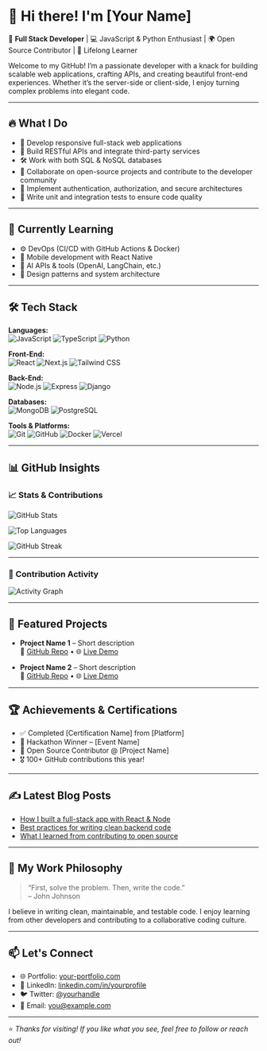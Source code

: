 # 👋 Hi there! I'm [Your Name]

🎯 **Full Stack Developer** | 💻 JavaScript & Python Enthusiast | 🌍 Open Source Contributor | 🚀 Lifelong Learner

Welcome to my GitHub! I’m a passionate developer with a knack for building scalable web applications, crafting APIs, and creating beautiful front-end experiences. Whether it’s the server-side or client-side, I enjoy turning complex problems into elegant code.

---

## 🔥 What I Do

- 🚀 Develop responsive full-stack web applications
- 📡 Build RESTful APIs and integrate third-party services
- 🛠️ Work with both SQL & NoSQL databases
- 💬 Collaborate on open-source projects and contribute to the developer community
- 🔐 Implement authentication, authorization, and secure architectures
- 🧪 Write unit and integration tests to ensure code quality

---

## 🧠 Currently Learning

- ⚙️ DevOps (CI/CD with GitHub Actions & Docker)
- 📱 Mobile development with React Native
- 🤖 AI APIs & tools (OpenAI, LangChain, etc.)
- 🧩 Design patterns and system architecture

---

## 🛠️ Tech Stack

**Languages:**  
![JavaScript](https://img.shields.io/badge/-JavaScript-F7DF1E?logo=javascript&logoColor=black&style=flat-square)
![TypeScript](https://img.shields.io/badge/-TypeScript-3178C6?logo=typescript&logoColor=white&style=flat-square)
![Python](https://img.shields.io/badge/-Python-3776AB?logo=python&logoColor=white&style=flat-square)

**Front-End:**  
![React](https://img.shields.io/badge/-React-61DAFB?logo=react&logoColor=black&style=flat-square)
![Next.js](https://img.shields.io/badge/-Next.js-000000?logo=next.js&logoColor=white&style=flat-square)
![Tailwind CSS](https://img.shields.io/badge/-Tailwind%20CSS-38B2AC?logo=tailwind-css&logoColor=white&style=flat-square)

**Back-End:**  
![Node.js](https://img.shields.io/badge/-Node.js-339933?logo=node.js&logoColor=white&style=flat-square)
![Express](https://img.shields.io/badge/-Express-000000?logo=express&logoColor=white&style=flat-square)
![Django](https://img.shields.io/badge/-Django-092E20?logo=django&logoColor=white&style=flat-square)

**Databases:**  
![MongoDB](https://img.shields.io/badge/-MongoDB-47A248?logo=mongodb&logoColor=white&style=flat-square)
![PostgreSQL](https://img.shields.io/badge/-PostgreSQL-336791?logo=postgresql&logoColor=white&style=flat-square)

**Tools & Platforms:**  
![Git](https://img.shields.io/badge/-Git-F05032?logo=git&logoColor=white&style=flat-square)
![GitHub](https://img.shields.io/badge/-GitHub-181717?logo=github&logoColor=white&style=flat-square)
![Docker](https://img.shields.io/badge/-Docker-2496ED?logo=docker&logoColor=white&style=flat-square)
![Vercel](https://img.shields.io/badge/-Vercel-000000?logo=vercel&logoColor=white&style=flat-square)

---

## 📊 GitHub Insights

### 📈 Stats & Contributions

![GitHub Stats](https://github-readme-stats.vercel.app/api?username=yourusername&show_icons=true&theme=tokyonight&hide_border=true)

![Top Languages](https://github-readme-stats.vercel.app/api/top-langs/?username=yourusername&layout=compact&theme=tokyonight&hide_border=true)

![GitHub Streak](https://streak-stats.demolab.com?user=yourusername&theme=tokyonight&hide_border=true)

---

### 📆 Contribution Activity

![Activity Graph](https://github-readme-activity-graph.vercel.app/graph?username=yourusername&theme=github-compact)

---

## 🚀 Featured Projects

- **Project Name 1** – Short description  
  🔗 [GitHub Repo](#) • 🌐 [Live Demo](#)

- **Project Name 2** – Short description  
  🔗 [GitHub Repo](#) • 🌐 [Live Demo](#)

---

## 🏆 Achievements & Certifications

- ✅ Completed [Certification Name] from [Platform]
- 🏅 Hackathon Winner – [Event Name]
- 🧩 Open Source Contributor @ [Project Name]
- 🎖️ 100+ GitHub contributions this year!

---

## ✍️ Latest Blog Posts

<!-- BLOG-POST-LIST:START -->
- [How I built a full-stack app with React & Node](#)
- [Best practices for writing clean backend code](#)
- [What I learned from contributing to open source](#)
<!-- BLOG-POST-LIST:END -->

---

## 🌱 My Work Philosophy

> “First, solve the problem. Then, write the code.”  
> – John Johnson

I believe in writing clean, maintainable, and testable code. I enjoy learning from other developers and contributing to a collaborative coding culture.

---

## 📫 Let's Connect

- 🌐 Portfolio: [your-portfolio.com](https://your-portfolio.com)
- 💼 LinkedIn: [linkedin.com/in/yourprofile](https://linkedin.com/in/yourprofile)
- 🐦 Twitter: [@yourhandle](https://twitter.com/yourhandle)
- 📧 Email: [you@example.com](mailto:you@example.com)

---

⭐ _Thanks for visiting! If you like what you see, feel free to follow or reach out!_
